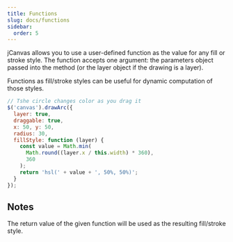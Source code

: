 ```yaml
---
title: Functions
slug: docs/functions
sidebar:
  order: 5
---
```


jCanvas allows you to use a user-defined function as the value for any fill or stroke style. The function accepts one argument: the parameters object passed into the method (or the layer object if the drawing is a layer).

Functions as fill/stroke styles can be useful for dynamic computation of those styles.

```js
// Tshe circle changes color as you drag it
$('canvas').drawArc({
  layer: true,
  draggable: true,
  x: 50, y: 50,
  radius: 30,
  fillStyle: function (layer) {
    const value = Math.min(
      Math.round((layer.x / this.width) * 360),
      360
    );
    return 'hsl(' + value + ', 50%, 50%)';
  }
});
```

## Notes

The return value of the given function will be used as the resulting fill/stroke style.
